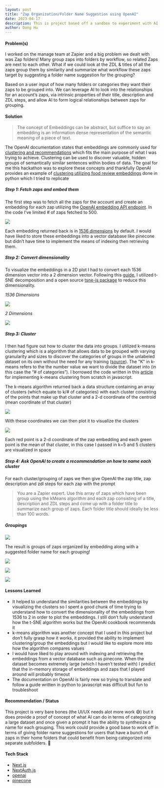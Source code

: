 ```yaml
---
layout: post
title: "Zap Organization/Folder Name Suggestion using OpenAI"
date: 2023-04-17
description: This is project based off a sandbox to experiment with AI-powered search for the Zapier's 2023 Q2 Hackweek.
author: Dong Hu
---
```


#### Problem(s)

I worked on the manage team at Zapier and a big problem we dealt with was Zap folders! Many group zaps into folders by workflow, so related Zaps are next to each other. What if we could look at the ZDL & titles of all the zaps group them by similarity and summarize what workflow these zaps target by suggesting a folder name suggestion for the grouping?

Based on a user input of how many folders or categories they want their zaps to be grouped into. We can leverage AI to look into the relationships for an account’s zaps, via intrinsic properties of their title, description and ZDL steps, and allow AI to form logical relationships between zaps for grouping.

#### Solution

> The concept of Embeddings can be abstract, but suffice to say an embedding is an information dense representation of the semantic meaning of a piece of text.

The OpenAI documentation states that embeddings are commonly used for [clustering and recommendations](https://platform.openai.com/docs/guides/embeddings/what-are-embeddings) which fits the main purpose of what I was trying to achieve. Clustering can be used to discover valuable, hidden groups of semantically similar sentences within bodies of data. The goal for me this hackathon was to explore these concepts and thankfully OpenAI provides an example of [clustering utilizing food review embeddings](https://github.com/openai/openai-cookbook/blob/main/examples/Clustering.ipynb) done in python which I tried to replicate 

##### Step 1: Fetch zaps and embed them

The first step was to fetch all the zaps for the account and create an embedding for each zap utilizing the [OpenAI embedding API endpoint](https://platform.openai.com/docs/guides/embeddings/what-are-embeddings). In the code I’ve limited # of zaps fetched to 500.

![](https://cdn.zappy.app/cc003154b44c7883c311ac1596d63d46.png)

Each embedding returned back is in [1536 dimensions](https://platform.openai.com/docs/guides/embeddings/second-generation-models) by default. I would have liked to store these embeddings into a vector database like pinecone but didn’t have time to implement the means of indexing then retrieving them.

##### Step 2: Convert dimensionality

To visualize the embeddings in a 2D plot I had to convert each 1536 dimension vector into a 2 dimension vector. Following this [guide](https://github.com/openai/openai-cookbook/blob/main/examples/Visualizing_embeddings_in_2D.ipynb), I utilized t-SNE decomposition and a open source [tsne-js package](https://github.com/scienceai/tsne-js) to reduce this dimensionality.

_1536 Dimensions_

![](https://cdn.zappy.app/301ce6c9dbbadcd7c9e4785af5579e7d.png)

_2 Dimensions_

![](https://cdn.zappy.app/195ebd0357af3bcb6f0ed195382fea57.png)

##### Step 3: Cluster 

I then had figure out how to cluster the data into groups. I utilized k-means clustering which is a algorithm that allows data to be grouped with varying granularity and sizes to discover the categories of groups in the unlabeled dataset on its own without the need for any training ([source](https://www.javatpoint.com/k-means-clustering-algorithm-in-machine-learning#:~:text=K%2DMeans%20Clustering%20is%20an%20Unsupervised%20Learning%20algorithm%2C%20which%20groups,three%20clusters%2C%20and%20so%20on.)). The "K" in k-means refers to the the number value we want to divide the dataset into (in this case the “# of categories”). I borrowed the code written in this [article](https://medium.com/geekculture/implementing-k-means-clustering-from-scratch-in-javascript-13d71fbcb31e) for implementing k-means clustering from scratch in javascript.

The k-means algorithm returned back a data structure containing an array of clusters (which equate to k/# of categories) with each cluster consisting of the points that make up that cluster and a 2-d coordinate of the centroid (mean coordinate of that cluster)

![](https://cdn.zappy.app/90bfe79e0b5764ddaf09af290a33d77d.png)

With these coordinates we can then plot it to visualize the clusters

![](https://cdn.zappy.app/8d3b82ebd8fc957bc764bfa580a9e022.png)

Each red point is a 2-d coordinate of the zap embedding and each green point is the mean of that cluster, in this case I passed in k=5 and 5 clusters are visualized in space

##### Step 4: Ask OpenAI to create a recommendation on how to name each cluster

For each cluster/grouping of zaps we then give OpenAI the zap title, zap description and zdl steps for each zap with the prompt 

> You are a Zapier expert. Use this array of zaps which have been group using the kMeans algorithm and each zap consisting of a title, description and ZDL steps and come up with a folder title to summarize each group of zaps. Each folder title should ideally be less than 100 words.

##### Groupings
![](https://cdn.zappy.app/28a36bb749ec48d5cb981b386b3bdd7b.png)

The result is groups of zaps organized by embedding  along with a suggested folder name for each grouping!

![](https://cdn.zappy.app/157e79806e22e632d9ee623b9e05fb06.png)

![](https://cdn.zappy.app/6e96888f1de40bc4ea13516f97d1dc9e.png)

![](https://cdn.zappy.app/6c4a1140269f55e14d3e14617de3d752.png)

#### Lessons Learned

* It helped to understand the similarities between the embeddings by visualizing the clusters so I spent a good chunk of time trying to understand how to convert the dimensionality of the embeddings from 1536 to 2 in order to plot the embeddings. I still don’t fully understand how the t-SNE algorithm works but the OpenAI cookbook recommends it
* k-means algorithm was another concept that I used in this project but don’t fully grasp how it works, it provided the ability to implement clustering/group the embeddings but I would like to explore more into how the algorithm compares values
* I would have liked to play around with indexing and retrieving the embeddings from a vector database such as pinecone. When the dataset becomes extremely large (which I haven’t tested with) I predict that the in-memory storage of embeddings and zaps that I played around will probably timeout
* The documentation on OpenAI is fairly new so trying to translate and follow a guide written in python to javascript was difficult but fun to troubleshoot 

#### Recommendation / Status

This project is very bare bones (the UI/UX needs alot more work :sweat_smile:) but it does provide a proof of concept of what AI can do in terms of categorizing a large dataset and once given a prompt it has the ability to synthesize a name for each grouping. This work could provide a good base to work off in terms of giving folder name suggestions for users that have a bunch of zaps in their home folders that could benefit from being categorized into separate subfolders. :thinking:

#### Tech Stack

- [Next.js](https://nextjs.org)
- [NextAuth.js](https://next-auth.js.org)
- [openai](https://platform.openai.com/docs/api-reference)
- [pinecone](https://www.pinecone.io/)
